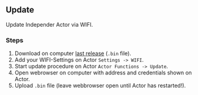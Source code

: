 ## Update

Update Independer Actor via WIFI.

### Steps

1. Download on computer [last release](https://github.com/maxbundscherer/independer-loras/) (``.bin`` file).
2. Add your WIFI-Settings on Actor ``Settings -> WIFI``.
3. Start update procedure on Actor ``Actor Functions -> Update``.
4. Open webrowser on computer with address and credentials shown on Actor.
5. Upload ``.bin`` file (leave webbrowser open until Actor has restarted!).